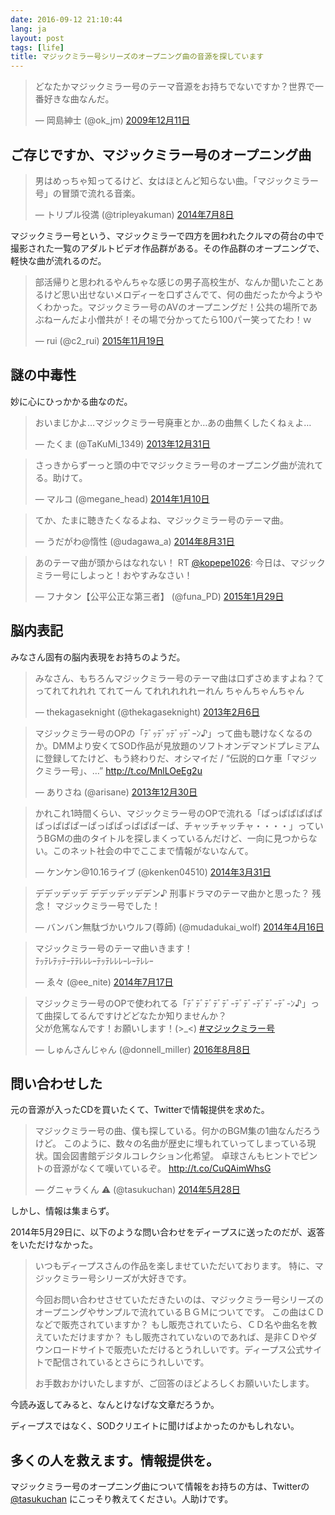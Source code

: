 ```yaml
---
date: 2016-09-12 21:10:44
lang: ja
layout: post
tags: [life]
title: マジックミラー号シリーズのオープニング曲の音源を探しています
---
```


<blockquote class="twitter-tweet" data-lang="ja"><p lang="ja" dir="ltr">どなたかマジックミラー号のテーマ音源をお持ちでないですか？世界で一番好きな曲なんだ。</p>&mdash; 岡島紳士 (@ok_jm) <a href="https://twitter.com/ok_jm/status/6569245494">2009年12月11日</a></blockquote>
<script async src="//platform.twitter.com/widgets.js" charset="utf-8"></script>

## ご存じですか、マジックミラー号のオープニング曲

<blockquote class="twitter-tweet" data-lang="ja"><p lang="ja" dir="ltr">男はめっちゃ知ってるけど、女はほとんど知らない曲。「マジックミラー号」の冒頭で流れる音楽。</p>&mdash; トリプル役満 (@tripleyakuman) <a href="https://twitter.com/tripleyakuman/status/486453964695539712">2014年7月8日</a></blockquote>
<script async src="//platform.twitter.com/widgets.js" charset="utf-8"></script>

マジックミラー号という、マジックミラーで四方を囲われたクルマの荷台の中で撮影された一覧のアダルトビデオ作品群がある。その作品群のオープニングで、軽快な曲が流れるのだ。

<blockquote class="twitter-tweet" data-lang="ja"><p lang="ja" dir="ltr">部活帰りと思われるやんちゃな感じの男子高校生が、なんか聞いたことあるけど思い出せないメロディーを口ずさんでて、何の曲だったか今ようやくわかった。マジックミラー号のAVのオープニングだ！公共の場所であぶねーんだよ小僧共が！その場で分かってたら100パー笑ってたわ！ｗ</p>&mdash; rui (@c2_rui) <a href="https://twitter.com/c2_rui/status/667347220631412737">2015年11月19日</a></blockquote>
<script async src="//platform.twitter.com/widgets.js" charset="utf-8"></script>

## 謎の中毒性

妙に心にひっかかる曲なのだ。

<blockquote class="twitter-tweet" data-lang="ja"><p lang="ja" dir="ltr">おいまじかよ…マジックミラー号廃車とか…あの曲無くしたくねぇよ…</p>&mdash; たくま (@TaKuMi_1349) <a href="https://twitter.com/TaKuMi_1349/status/417919539607638017">2013年12月31日</a></blockquote>
<script async src="//platform.twitter.com/widgets.js" charset="utf-8"></script>

<blockquote class="twitter-tweet" data-lang="ja"><p lang="ja" dir="ltr">さっきからずーっと頭の中でマジックミラー号のオープニング曲が流れてる。助けて。</p>&mdash; マルコ (@megane_head) <a href="https://twitter.com/megane_head/status/421546823828774912">2014年1月10日</a></blockquote>
<script async src="//platform.twitter.com/widgets.js" charset="utf-8"></script>

<blockquote class="twitter-tweet" data-lang="ja"><p lang="ja" dir="ltr">てか、たまに聴きたくなるよね、マジックミラー号のテーマ曲。</p>&mdash; うだがわ@惰性 (@udagawa_a) <a href="https://twitter.com/udagawa_a/status/506087740161544192">2014年8月31日</a></blockquote>
<script async src="//platform.twitter.com/widgets.js" charset="utf-8"></script>

<blockquote class="twitter-tweet" data-lang="ja"><p lang="ja" dir="ltr">あのテーマ曲が頭からはなれない！ RT <a href="https://twitter.com/kopepe1026">@kopepe1026</a>: 今日は、マジックミラー号にしよっと！おやすみなさい！</p>&mdash; フナタン【公平公正な第三者】 (@funa_PD) <a href="https://twitter.com/funa_PD/status/560846377794539520">2015年1月29日</a></blockquote>
<script async src="//platform.twitter.com/widgets.js" charset="utf-8"></script>

## 脳内表記

みなさん固有の脳内表現をお持ちのようだ。

<blockquote class="twitter-tweet" data-lang="ja"><p lang="ja" dir="ltr">みなさん、もちろんマジックミラー号のテーマ曲は口ずさめますよね？てってれてれれれ てれてーん てれれれれれーれん ちゃんちゃんちゃん</p>&mdash; thekagaseknight (@thekagaseknight) <a href="https://twitter.com/thekagaseknight/status/299043755837771777">2013年2月6日</a></blockquote>
<script async src="//platform.twitter.com/widgets.js" charset="utf-8"></script>

<blockquote class="twitter-tweet" data-lang="ja"><p lang="ja" dir="ltr">マジックミラー号のOPの「ﾃﾞｯﾃﾞｯﾃﾞｯﾃﾞｰﾝ♪」って曲も聴けなくなるのか。DMMより安くてSOD作品が見放題のソフトオンデマンドプレミアムに登録してたけど、もう終わりだ、オシマイだ / “伝説的ロケ車「マジックミラー号」、…” <a href="http://t.co/MnlLOeEg2u">http://t.co/MnlLOeEg2u</a></p>&mdash; ありさね (@arisane) <a href="https://twitter.com/arisane/status/417531030803722240">2013年12月30日</a></blockquote>
<script async src="//platform.twitter.com/widgets.js" charset="utf-8"></script>

<blockquote class="twitter-tweet" data-lang="ja"><p lang="ja" dir="ltr">かれこれ1時間くらい、マジックミラー号のOPで流れる「ぱっぱぱぱぱぱぱっぱぱぱーぱっぱぱっぱぱぱーぱ、チャッチャッチャ・・・・」っていうBGMの曲のタイトルを探しまくっているんだけど、一向に見つからない。このネット社会の中でここまで情報がないなんて。</p>&mdash; ケンケン@10.16ライブ (@kenken04510) <a href="https://twitter.com/kenken04510/status/450630284703059968">2014年3月31日</a></blockquote>
<script async src="//platform.twitter.com/widgets.js" charset="utf-8"></script>

<blockquote class="twitter-tweet" data-lang="ja"><p lang="ja" dir="ltr">デデッデッデ デデッデッデデン♪ 刑事ドラマのテーマ曲かと思った？ 残念！ マジックミラー号でした！</p>&mdash; バンバン無駄づかいウルフ(尊師) (@mudadukai_wolf) <a href="https://twitter.com/mudadukai_wolf/status/456448702035410944">2014年4月16日</a></blockquote>
<script async src="//platform.twitter.com/widgets.js" charset="utf-8"></script>

<blockquote class="twitter-tweet" data-lang="ja"><p lang="ja" dir="ltr">マジックミラー号のテーマ曲いきます！<br>ﾃｯﾃﾚﾃｯﾃｰﾃﾃﾚﾚﾚｰﾃｯﾃﾚﾚﾚｰﾚｰﾃﾚﾚｰ</p>&mdash; ゑ々 (@ee_nite) <a href="https://twitter.com/ee_nite/status/489769398631415808">2014年7月17日</a></blockquote>
<script async src="//platform.twitter.com/widgets.js" charset="utf-8"></script>

<blockquote class="twitter-tweet" data-lang="ja"><p lang="ja" dir="ltr">マジックミラー号のOPで使われてる「ﾃﾞﾃﾞﾃﾞﾃﾞﾃﾞ-ﾃﾞﾃﾞ-ﾃﾞﾃﾞ-ﾃﾞ-ﾝ♪」って曲探してるんですけどどなたか知りませんか？<br>父が危篤なんです！お願いします！(&gt;_&lt;)  <a href="https://twitter.com/hashtag/%E3%83%9E%E3%82%B8%E3%83%83%E3%82%AF%E3%83%9F%E3%83%A9%E3%83%BC%E5%8F%B7?src=hash">#マジックミラー号</a></p>&mdash; しゅんさんじゃん (@donnell_miller) <a href="https://twitter.com/donnell_miller/status/762611374136578048">2016年8月8日</a></blockquote>
<script async src="//platform.twitter.com/widgets.js" charset="utf-8"></script>

## 問い合わせした

元の音源が入ったCDを買いたくて、Twitterで情報提供を求めた。

<blockquote class="twitter-tweet" data-lang="ja"><p lang="ja" dir="ltr">マジックミラー号の曲、僕も探している。何かのBGM集の1曲なんだろうけど。 このように、数々の名曲が歴史に埋もれていってしまっている現状。国会図書館デジタルコレクション化希望。 卓球さんもヒントでピントの音源がなくて嘆いているぞ。 <a href="http://t.co/CuQAimWhsG">http://t.co/CuQAimWhsG</a></p>&mdash; グニャラくん ⚠ (@tasukuchan) <a href="https://twitter.com/tasukuchan/status/471559411534540801">2014年5月28日</a></blockquote>
<script async src="//platform.twitter.com/widgets.js" charset="utf-8"></script>

しかし、情報は集まらず。

2014年5月29日に、以下のような問い合わせをディープスに送ったのだが、返答をいただけなかった。

<blockquote>
<p>
いつもディープスさんの作品を楽しませていただいております。
特に、マジックミラー号シリーズが大好きです。
</p>
<p>
今回お問い合わせさせていただきたいのは、マジックミラー号シリーズのオープニングやサンプルで流れているＢＧＭについてです。
この曲はＣＤなどで販売されていますか？
もし販売されていたら、ＣＤ名や曲名を教えていただけますか？
もし販売されていないのであれば、是非ＣＤやダウンロードサイトで販売いただけるとうれしいです。ディープス公式サイトで配信されているとさらにうれしいです。
</p>
<p>
お手数おかけいたしますが、ご回答のほどよろしくお願いいたします。
</p>
</blockquote>

今読み返してみると、なんとけなげな文章だろうか。

ディープスではなく、SODクリエイトに聞けばよかったのかもしれない。

## 多くの人を救えます。情報提供を。

マジックミラー号のオープニング曲について情報をお持ちの方は、Twitterの[@tasukuchan](https:///twitter.com/tasukuchan/) にこっそり教えてください。人助けです。
